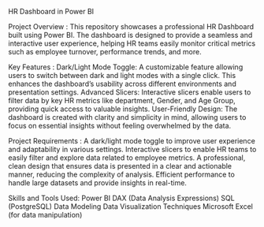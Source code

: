 HR Dashboard in Power BI

Project Overview : 
This repository showcases a professional HR Dashboard built using Power BI. The dashboard is designed to provide a seamless and interactive user experience, helping HR teams easily monitor critical metrics such as employee turnover, performance trends, and more.

Key Features : 
  Dark/Light Mode Toggle: A customizable feature allowing users to switch between dark and light modes with a single click. This enhances the dashboard’s usability across different environments and presentation   settings.
  Advanced Slicers: Interactive slicers enable users to filter data by key HR metrics like department, Gender, and Age Group, providing quick access to valuable insights.
  User-Friendly Design: The dashboard is created with clarity and simplicity in mind, allowing users to focus on essential insights without feeling overwhelmed by the data.

Project Requirements : 
A dark/light mode toggle to improve user experience and adaptability in various settings.
Interactive slicers to enable HR teams to easily filter and explore data related to employee metrics.
A professional, clean design that ensures data is presented in a clear and actionable manner, reducing the complexity of analysis.
Efficient performance to handle large datasets and provide insights in real-time.

Skills and Tools Used:
Power BI
DAX (Data Analysis Expressions)
SQL (PostgreSQL)
Data Modeling
Data Visualization Techniques
Microsoft Excel (for data manipulation)
